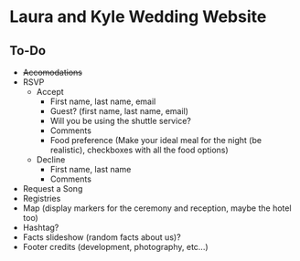 # Laura and Kyle Wedding Website

## To-Do

- ~~Accomodations~~
- RSVP
    - Accept
        - First name, last name, email
        - Guest? (first name, last name, email)
        - Will you be using the shuttle service?
        - Comments
        - Food preference (Make your ideal meal for the night (be realistic), checkboxes with all the food options)
    - Decline
        - First name, last name
        - Comments
- Request a Song
- Registries
- Map (display markers for the ceremony and reception, maybe the hotel too)
- Hashtag?
- Facts slideshow (random facts about us)?
- Footer credits (development, photography, etc...)
